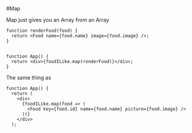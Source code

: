 #Map

Map just gives you an Array from an Array


```
function renderFood(food) {
  return <Food name={food.name} image={food.image} />;
}


function App() {
  return <div>{foodILike.map(renderFood)}</div>;
}
```
The same thing as

```
function App() {
  return (
    <div>
      {foodILike.map(food => (
        <Food key={food.id} name={food.name} picture={food.image} />
      ))}
    </div>
  );

```
